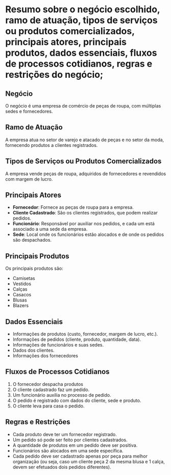 # Resumo sobre o negócio escolhido, ramo de atuação, tipos de serviços ou produtos comercializados, principais atores, principais produtos, dados essenciais, fluxos de processos cotidianos, regras e restrições do negócio;

## Negócio
O negócio é uma empresa de comércio de peças de roupa, com múltiplas sedes e fornecedores.

## Ramo de Atuação
A empresa atua no setor de varejo e atacado de peças e no setor da moda, fornecendo produtos a clientes registrados.

## Tipos de Serviços ou Produtos Comercializados
A empresa vende peças de roupa, adquiridos de fornecedores e revendidos com margem de lucro.

## Principais Atores
- **Fornecedor**: Fornece as peças de roupa para a empresa.
- **Cliente Cadastrado**: São os clientes registrados, que podem realizar pedidos.
- **Funcionário**: Responsável por auxiliar nos pedidos, e cada um está associado a uma sede da empresa.
- **Sede**: Local onde os funcionários estão alocados e de onde os pedidos são despachados.

## Principais Produtos
Os principais produtos são:
- Camisetas
- Vestidos
- Calças
- Casacos
- Blusas
- Blazers

## Dados Essenciais
- Informações de produtos (custo, fornecedor, margem de lucro, etc.).
- Informações de pedidos (cliente, produto, quantidade, data).
- Informações de funcionários e suas sedes.
- Dados dos clientes.
- Informações dos fornecedores

## Fluxos de Processos Cotidianos
1. O fornecedor despacha produtos
2. O cliente cadastrado faz um pedido.
3. Um funcionário auxilia no processo de pedido.
4. O pedido é registrado com dados do cliente, sede e produto.
5. O cliente leva para casa o pedido.

## Regras e Restrições
- Cada produto deve ter um fornecedor registrado.
- Um pedido só pode ser feito por clientes cadastrados.
- A quantidade de produtos em um pedido deve ser positiva.
- Funcionários são alocados em uma sede específica.
- Cada pedido deve ser cadastrado apenas por peça para melhor organização (ou seja, caso um cliente peça 2 da mesma blusa e 1 calça, devem ser efetuados dois pedidos diferentes).
